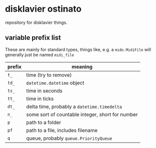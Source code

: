 # disklavier ostinato

repository for disklavier things.

## variable prefix list

These are mainly for standard types, things like, e.g. a `mido.MidiFile` will generally just be named `midi_file`

| prefix  |   meaning |
|--- |--- |
|   `t_` |   time (try to remove) |
|   `td_` | `datetime.datetime` object   |
|   `ts_` |   time in seconds |
|   `tt_` | time in ticks   |
|  `dt_`  |  delta time, probably a `datetime.timedelta`  |
|  `n_`  | some sort of countable integer, short for number   |
|   `p` |   path to a folder  |
|   `pf` | path to a file, includes filename   |
|   `q` |   queue, probably `queue.PriorityQueue` |
